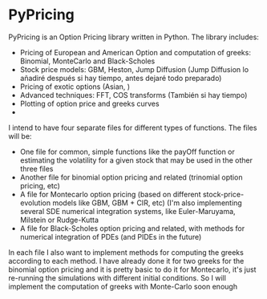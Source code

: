 # PyPricing
PyPricing is an Option Pricing library written in Python. The library includes:

-  Pricing of European and American Option and computation of greeks: Binomial, MonteCarlo and Black-Scholes
-  Stock price models: GBM, Heston, Jump Diffusion (Jump Diffusion lo añadiré después si hay tiempo, antes dejaré todo preparado) 
-  Pricing of exotic options (Asian, )
-  Advanced techniques: FFT, COS transforms (También si hay tiempo)
-  Plotting of option price and greeks curves
- 



I intend to have four separate files for different types of functions. The files will be:
-  One file for common, simple functions like the payOff function or estimating the volatility for a given stock that may be used in the other three files
-  Another file for binomial option pricing and related (trinomial option pricing, etc)
-  A file for Montecarlo option pricing (based on different stock-price-evolution models like GBM, GBM + CIR, etc) (I'm also implementing several SDE numerical integration systems, like Euler-Maruyama, Milstein or Rudge-Kutta
-  A file for Black-Scholes option pricing and related, with methods for numerical integration of PDEs (and PIDEs in the future)

In each file I also want to implement methods for computing the greeks according to each method. I have already done it for two greeks for the binomial option pricing and it is pretty basic to do it for Montecarlo, it's just re-running the simulations with different initial conditions. So I will implement the computation of greeks with Monte-Carlo soon enough

